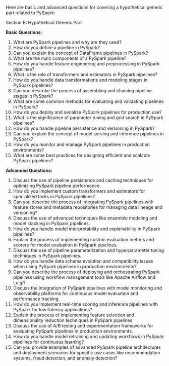 Here are basic and advanced questions for covering a hypothetical generic part related to PySpark:

Section B: Hypothetical Generic Part

**Basic Questions:**

1. What are PySpark pipelines and why are they used?
2. How do you define a pipeline in PySpark?
3. Can you explain the concept of DataFrame pipelines in PySpark?
4. What are the main components of a PySpark pipeline?
5. How do you handle feature engineering and preprocessing in PySpark pipelines?
6. What is the role of transformers and estimators in PySpark pipelines?
7. How do you handle data transformations and modeling stages in PySpark pipelines?
8. Can you describe the process of assembling and chaining pipeline stages in PySpark?
9. What are some common methods for evaluating and validating pipelines in PySpark?
10. How do you deploy and serialize PySpark pipelines for production use?
11. What is the significance of parameter tuning and grid search in PySpark pipelines?
12. How do you handle pipeline persistence and versioning in PySpark?
13. Can you explain the concept of model serving and inference pipelines in PySpark?
14. How do you monitor and manage PySpark pipelines in production environments?
15. What are some best practices for designing efficient and scalable PySpark pipelines?

**Advanced Questions:**

1. Discuss the use of pipeline persistence and caching techniques for optimizing PySpark pipeline performance.
2. How do you implement custom transformers and estimators for specialized tasks in PySpark pipelines?
3. Can you describe the process of integrating PySpark pipelines with feature stores and metadata repositories for managing data lineage and versioning?
4. Discuss the use of advanced techniques like ensemble modeling and model stacking in PySpark pipelines.
5. How do you handle model interpretability and explainability in PySpark pipelines?
6. Explain the process of implementing custom evaluation metrics and scorers for model evaluation in PySpark pipelines.
7. Discuss the use of pipeline parameterization and hyperparameter tuning techniques in PySpark pipelines.
8. How do you handle data schema evolution and compatibility issues when using PySpark pipelines in production environments?
9. Can you describe the process of deploying and orchestrating PySpark pipelines using workflow management tools like Apache Airflow and Luigi?
10. Discuss the integration of PySpark pipelines with model monitoring and observability platforms for continuous model evaluation and performance tracking.
11. How do you implement real-time scoring and inference pipelines with PySpark for low-latency applications?
12. Explain the process of implementing feature selection and dimensionality reduction techniques in PySpark pipelines.
13. Discuss the use of A/B testing and experimentation frameworks for evaluating PySpark pipelines in production environments.
14. How do you handle model retraining and updating workflows in PySpark pipelines for continuous learning?
15. Can you provide examples of advanced PySpark pipeline architectures and deployment scenarios for specific use cases like recommendation systems, fraud detection, and anomaly detection?

